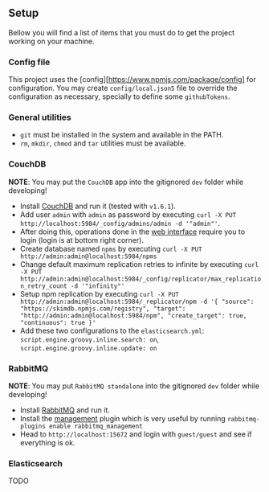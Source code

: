 ## Setup

Bellow you will find a list of items that you must do to get the project working on your machine.

### Config file

This project uses the [config][https://www.npmjs.com/package/config] for configuration.
You may create `config/local.json5` file to override the configuration as necessary, specially to define some `githubTokens`.

### General utilities

- `git` must be installed in the system and available in the PATH.
- `rm`, `mkdir`, `chmod` and `tar` utilities must be available.

### CouchDB

**NOTE**: You may put the `CouchDB` app into the gitignored `dev` folder while developing!

- Install [CouchDB](http://couchdb.apache.org/) and run it (tested with `v1.6.1`).
- Add user `admin` with `admin` as password by executing `curl -X PUT http://localhost:5984/_config/admins/admin -d '"admin"'`.
- After doing this, operations done in the [web interface](http://localhost:5984/_utils/) require you to login (login is at bottom right corner).
- Create database named `npms` by executing `curl -X PUT http://admin:admin@localhost:5984/npms`
- Change default maximum replication retries to infinite by executing `curl -X PUT http://admin:admin@localhost:5984/_config/replicator/max_replication_retry_count -d '"infinity"'`
- Setup npm replication by executing `curl -X PUT http://admin:admin@localhost:5984/_replicator/npm -d '{ "source":  "https://skimdb.npmjs.com/registry", "target": "http://admin:admin@localhost:5984/npm", "create_target": true, "continuous": true }'`
- Add these two configurations to the `elasticsearch.yml`: `script.engine.groovy.inline.search: on`, `script.engine.groovy.inline.update: on`

### RabbitMQ

**NOTE**: You may put `RabbitMQ standalone` into the gitignored `dev` folder while developing!

- Install [RabbitMQ](https://www.rabbitmq.com/download.html) and run it.
- Install the [management](https://www.rabbitmq.com/management.html) plugin which is very useful by running `rabbitmq-plugins enable rabbitmq_management`
- Head to `http://localhost:15672` and login with `guest/guest` and see if everything is ok.

### Elasticsearch

TODO
